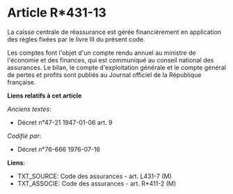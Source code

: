 # Article R*431-13

La caisse centrale de réassurance est gérée financièrement en application des règles fixées par le livre III du présent code.

Les comptes font l'objet d'un compte rendu annuel au ministre de l'économie et des finances, qui est communiqué au conseil
national des assurances. Le bilan, le compte d'exploitation générale et le compte général de pertes et profits sont publiés
au Journal officiel de la République française.

**Liens relatifs à cet article**

_Anciens textes_:

  - Décret n°47-21 1947-01-06 art. 9

_Codifié par_:

  - Décret n°76-666 1976-07-16

**Liens**:

  - TXT_SOURCE: Code des assurances - art. L431-7 (M)
  - TXT_ASSOCIE: Code des assurances - art. R*411-2 (M)
